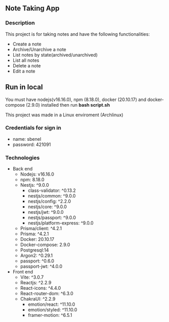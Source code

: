 ## Note Taking App
### Description
This project is for taking notes and have the following functionalities:
- Create a note
- Archive/Unarchive a note
- List notes by state(archived/unarchived) 
- List all notes
- Delete a note
- Edit a note

## Run in local
You must have nodejs(v16.16.0), npm (8.18.0), docker (20.10.17) and docker-compose (2.9.0) installed then run **bash script.sh**

This project was made in a Linux enviroment (Archlinux)

### Credentials for sign in
- name: sbenel
- password: 421091

### Technologies
- Back end
    - Nodejs: v16.16.0
    - npm: 8.18.0
	- Nestjs: ^9.0.0
		- class-validator: ^0.13.2
		- nestjs/common: ^9.0.0
		- nestjs/config: ^2.2.0
		- nestjs/core: ^9.0.0
		- nestjs/jwt: ^9.0.0
		- nestjs/passport: ^9.0.0
		- nestjs/platform-express: ^9.0.0
	- Prisma/client: ^4.2.1
	- Prisma: ^4.2.1 
	- Docker: 20.10.17
	- Docker-compose: 2.9.0
	- Postgresql:14
	- Argon2: ^0.29.1
	- passport: ^0.6.0
	- passport-jwt: ^4.0.0
- Front end
	- Vite: ^3.0.7
	- Reactjs: ^2.2.9
	- React-icons: ^4.4.0
	- React-router-dom: ^6.3.0
	- ChakraUI: ^2.2.9
		- emotion/react: ^11.10.0
		- emotion/styled: ^11.10.0
		- framer-motion: ^6.5.1

